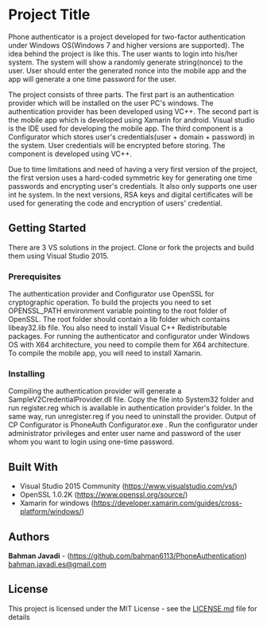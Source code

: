 # Project Title

Phone authenticator is a project developed for two-factor authentication under Windows OS(Windows 7 and higher versions are supported). The idea
behind the project is like this. The user wants to login into his/her system. The system will show a randomly generate string(nonce) to the user.
User should enter the generated nonce into the mobile app and the app will generate a one time password for the user.


The project consists of three parts. The first part is an authentication provider which will be installed on the user PC's windows. The authentication
provider has been developed using VC++. The second part is the mobile app which is developed using Xamarin for android. Visual studio is the IDE used for
developing the mobile app. The third component is a Configurator which stores user's credentials(user + domain + password) in the system. User credentials 
will be encrypted before storing. The component is developed using VC++. 

Due to time limitations and need of having a very first version of the project, the first version  uses a hard-coded symmetric key for generating one time passwords and encrypting user's credentials. It also only supports one user int he system.  In the next versions, RSA keys and digital certificates will be
used for generating the code and encryption of users' credential.

## Getting Started

There are 3 VS solutions in the project. Clone or fork the projects and build them using Visual Studio 2015.

### Prerequisites

The authentication provider and Configurator use OpenSSL for cryptographic operation. To build the projects you need to set OPENSSL_PATH environment variable
pointing to the root folder of OpenSSL. The root folder should contain a lib folder which contains libeay32.lib file. You also need to install Visual C++ Redistributable packages. For running the authenticator and configurator under Windows OS with X64 architecture, you need to compile them for X64 architecture.  To compile the mobile app, you will need to install Xamarin.  


### Installing

Compiling the authentication provider will generate a SampleV2CredentialProvider.dll file. Copy the file into System32 folder and run register.reg which is available in authentication provider's folder. In the same way, run unregister.reg if you need to uninstall the provider. Output of CP Configurator is PhoneAuth Configurator.exe . Run the configurator under administrator privileges and enter user name and password of the user whom you want to login using one-time password.


## Built With

* Visual Studio 2015 Community (https://www.visualstudio.com/vs/)
* OpenSSL 1.0.2K (https://www.openssl.org/source/)
* Xamarin for windows (https://developer.xamarin.com/guides/cross-platform/windows/)

## Authors

**Bahman Javadi** - (https://github.com/bahman6113/PhoneAuthentication)
bahman.javadi.es@gmail.com

## License

This project is licensed under the MIT License - see the [LICENSE.md](LICENSE.md) file for details
